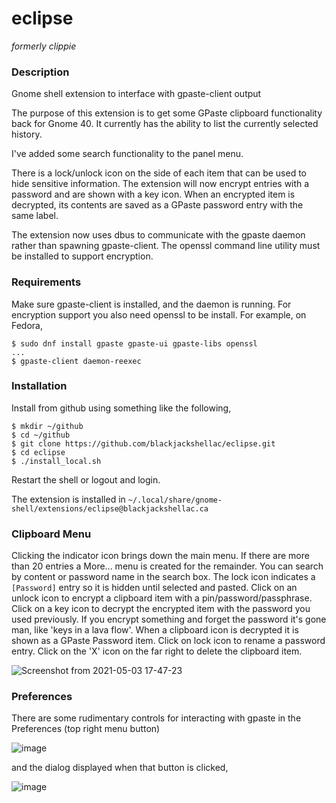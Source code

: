 # eclipse

_formerly clippie_

### Description

Gnome shell extension to interface with gpaste-client output

The purpose of this extension is to get some GPaste clipboard
functionality back for Gnome 40. It currently has the ability
to list the currently selected history.

I've added some search functionality to the panel menu.

There is a lock/unlock icon on the side of each item that can
be used to hide sensitive information. The extension will now 
encrypt entries with a password and are shown with a key icon. When
an encrypted item is decrypted, its contents are saved as a GPaste
password entry with the same label.

The extension now uses dbus to communicate with the gpaste daemon 
rather than spawning gpaste-client. The openssl command line utility
must be installed to support encryption.

### Requirements

Make sure gpaste-client is installed, and the daemon is running. For encryption
support you also need openssl to be install. For example, on Fedora,

```
$ sudo dnf install gpaste gpaste-ui gpaste-libs openssl
...
$ gpaste-client daemon-reexec
```

### Installation

Install from github using something like the following,

```
$ mkdir ~/github
$ cd ~/github
$ git clone https://github.com/blackjackshellac/eclipse.git
$ cd eclipse
$ ./install_local.sh
```

Restart the shell or logout and login.

The extension is installed in `~/.local/share/gnome-shell/extensions/eclipse@blackjackshellac.ca`

### Clipboard Menu

Clicking the indicator icon brings down the main menu.  If there are more than 20 entries a More...
menu is created for the remainder.  You can search by content or password name in the search box.
The lock icon indicates a `[Password]` entry so it is hidden until selected and pasted.  Click on
an unlock icon to encrypt a clipboard item with a pin/password/passphrase.  Click on a key icon
to decrypt the encrypted item with the password you used previously.  If you encrypt something and
forget the password it's gone man, like 'keys in a lava flow'. When a clipboard icon is decrypted it
is shown as a GPaste Password item. Click on lock icon to rename a password entry.  Click on the 'X'
icon on the far right to delete the clipboard item.

![Screenshot from 2021-05-03 17-47-23](https://user-images.githubusercontent.com/825403/116938663-22175580-ac39-11eb-9815-262c38607465.png)

### Preferences

There are some rudimentary controls for interacting with gpaste in the Preferences (top right menu button)

![image](https://user-images.githubusercontent.com/825403/114990482-8af38500-9e66-11eb-9a7c-4ca5eccef603.png)

and the dialog displayed when that button is clicked,

![image](https://user-images.githubusercontent.com/825403/117047625-1af75280-ace0-11eb-88ef-e221cdab8db6.png)


